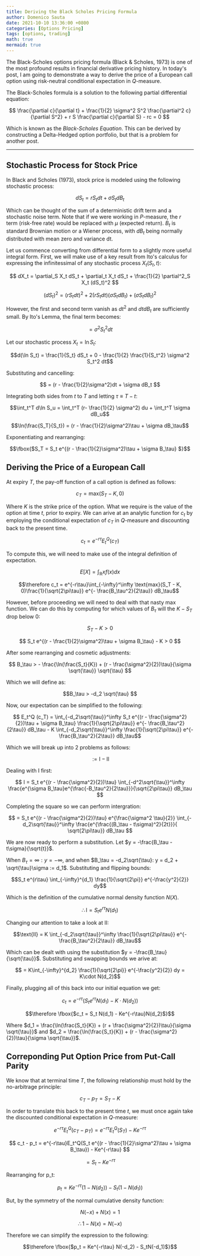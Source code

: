 ```yaml
---
title: Deriving the Black Scholes Pricing Formula
author: Domenico Sauta
date: 2021-10-10 13:36:00 +0800
categories: [Options Pricing]
tags: [options, trading]
math: true
mermaid: true
---
```


The Black-Scholes options pricing formula (Black & Scholes, 1973) is one of the most profound results in financial derivative pricing history. In today's post, I am going to demonstrate a way to derive the price of a European call option using risk-neutral conditional expectation in $Q$-measure.

The Black-Scholes formula is a solution to the following partial differential equation:

$$
\frac{\partial c}{\partial t} + \frac{1}{2} \sigma^2 S^2 \frac{\partial^2 c}{\partial S^2} + r S \frac{\partial c}{\partial S} - rc = 0
$$

Which is known as the *Black-Scholes Equation*. This can be derived by constructing a Delta-Hedged option portfolio, but that is a problem for another post.

---

## Stochastic Process for Stock Price

In Black and Scholes (1973), stock price is modeled using the following stochastic process:

$$ dS_t = r S_t dt + \sigma S_t dB_t $$

Which can be thought of the sum of a deterministic drift term and a stochastic noise term. Note that if we were working in $P$-measure, the $r$ term (risk-free rate) would be replaced with $\mu$ (expected return). $B_t$ is standard Brownian motion or a Wiener process, with $dB_t$ being normally distributed with mean zero and variance dt.

Let us commence converting from differential form to a slightly more useful integral form. First, we will make use of a key result from Ito's calculus for expressing the infinitessimal of any stochastic process $X_t(S_t, t)$:

$$
dX_t = \partial_S X_t dS_t + \partial_t X_t dS_t + \frac{1}{2} \partial^2_S X_t (dS_t)^2
$$

$$ (dS_t)^2 = (r S_t dt)^2 + 2(r S_t dt)(\sigma S_t dB_t) + (\sigma S_t dB_t)^2 $$

However, the first and second term vanish as $dt^2$ and $dtdB_t$ are sufficiently small. By Ito's Lemma, the final term becomes:

$$= \sigma^2 S_t^2 dt $$

Let our stochastic process $X_t = \ln S_t$:

$$d(\ln S_t) = \frac{1}{S_t} dS_t + 0 - \frac{1}{2} \frac{1}{S_t^2} \sigma^2 S_t^2 dt$$

Substituting and cancelling:

$$ = (r - \frac{1}{2}\sigma^2)dt + \sigma dB_t $$

Integrating both sides from $t$ to $T$ and letting $\tau \equiv T - t$:

$$\int_t^T d\ln S_u = \int_t^T (r- \frac{1}{2} \sigma^2) du + \int_t^T \sigma dB_u$$

$$\ln(\frac{S_T}{S_t}) = (r - \frac{1}{2}\sigma^2)\tau + \sigma dB_\tau$$

Exponentiating and rearranging:

$$\fbox{$S_T = S_t e^{(r - \frac{1}{2}\sigma^2)\tau + \sigma B_\tau} $}$$

## Deriving the Price of a European Call

At expiry $T$, the pay-off function of a call option is defined as follows:

$$c_T = \text{max}(S_T - K, 0)$$

Where $K$ is the strike price of the option. What we require is the value of the option at time $t$, prior to expiry. We can arive at an analytic function for $c_t$ by employing the conditional expectation of $c_T$ in $Q$-measure and discounting back to the present time.

$$c_t = e^{-r\tau} E_t^Q (c_T)$$

To compute this, we will need to make use of the integral definition of expectation.

$$E[X] = \int_\mathbb{R} x f(x) dx$$

$$\therefore c_t = e^{-r\tau}\int_{-\infty}^\infty \text{max}(S_T - K, 0)\frac{1}{\sqrt{2\pi\tau}} e^{- \frac{B_\tau^2}{2\tau}} dB_\tau$$

However, before proceeding we will need to deal with that nasty max function. We can do this by computing for which values of $B_\tau$ will the $K-S_T$ drop below 0:

$$S_T - K > 0$$

$$ S_t e^{(r - \frac{1}{2}\sigma^2)\tau + \sigma B_\tau} - K > 0 $$

After some rearranging and cosmetic adjustments:

$$ B_\tau > - \frac{\ln(\frac{S_t}{K}) + (r - \frac{\sigma^2}{2})\tau}{\sigma \sqrt{\tau}} \sqrt{\tau} $$

Which we will define as:

$$B_\tau > -d_2 \sqrt{\tau} $$

Now, our expectation can be simplified to the following:

$$ E_t^Q (c_T) = \int_{-d_2\sqrt{\tau}}^\infty S_t e^{(r - \frac{\sigma^2}{2})\tau + \sigma B_\tau} \frac{1}{\sqrt{2\pi\tau}} e^{- \frac{B_\tau^2}{2\tau}} dB_\tau - K \int_{-d_2\sqrt{\tau}}^\infty \frac{1}{\sqrt{2\pi\tau}} e^{- \frac{B_\tau^2}{2\tau}} dB_\tau$$

Which we will break up into 2 problems as follows:

$$:= \text{I} - \text{II}$$

Dealing with $\text{I}$ first:

$$ I = S_t e^{(r - \frac{\sigma^2}{2})\tau} \int_{-d^2\sqrt{\tau}}^\infty \frac{e^{\sigma B_\tau}e^{\frac{-B_\tau^2}{2\tau}}}{\sqrt{2\pi\tau}} dB_\tau $$

Completing the square so we can perform intergration:

$$ = S_t e^{(r - \frac{\sigma^2}{2})\tau} e^{\frac{\sigma^2 \tau}{2}} \int_{-d_2\sqrt{\tau}}^\infty \frac{e^{\frac{(B_\tau - t\sigma)^2}{2t}}}{ \sqrt{2\pi\tau}} dB_\tau $$

We are now ready to perform a substitution. Let $y = -\frac{B_\tau - t\sigma}{\sqrt{t}}$.

When $B_\tau = \infty: y = -\infty$, and when $B_\tau = -d_2\sqrt{\tau}: y = d_2 + \sqrt{\tau}\sigma := d_1$. Substituting and flipping bounds:

$$S_t e^{r\tau} \int_{-\infty}^{d_1} \frac{1}{\sqrt{2\pi}} e^{-\frac{y^2}{2}} dy$$

Which is the definition of the cumulative normal density function $N(X)$.

$$\therefore \text{I} = S_t e^{r\tau}N(d_1)$$

Changing our attention to take a look at $\text{II}$:

$$\text{II} = K \int_{-d_2\sqrt{\tau}}^\infty \frac{1}{\sqrt{2\pi\tau}} e^{- \frac{B_\tau^2}{2\tau}} dB_\tau$$

Which can be dealt with using the substitution $y = -\frac{B_\tau}{\sqrt{\tau}}$. Substituting and swapping bounds we arive at:

$$ = K\int_{-\infty}^{d_2} \frac{1}{\sqrt{2\pi}} e^{-\frac{y^2}{2}} dy = K\cdot N(d_2)$$

Finally, plugging all of this back into our initial equation we get:

$$c_t = e^{-r\tau} (S_t e^{r\tau}N(d_1) - K\cdot N(d_2))$$

$$\therefore \fbox{$c_t = S_t N(d_1) - Ke^{-r\tau}N(d_2)$}$$

Where $d_1 = \frac{\ln(\frac{S_t}{K}) + (r + \frac{\sigma^2}{2})\tau}{\sigma \sqrt{\tau}}$ and $d_2 = \frac{\ln(\frac{S_t}{K}) + (r - \frac{\sigma^2}{2})\tau}{\sigma \sqrt{\tau}}$.

## Correponding Put Option Price from Put-Call Parity  

We know that at terminal time $T$, the following relationship must hold by the no-arbitrage principle:

$$ c_T - p_T = S_T - K $$

In order to translate this back to the present time $t$, we must once again take the discounted conditional expectation in $Q$-measure:

$$ e^{-r\tau} E_t^Q(c_T - p_T) = e^{-r\tau}E_t^Q(S_T) - Ke^{-r\tau} $$

$$ c_t - p_t =  e^{-r\tau}E_t^Q(S_t e^{(r - \frac{1}{2}\sigma^2)\tau + \sigma B_\tau}) - Ke^{-r\tau} $$

$$ = S_t - Ke^{-r\tau} $$

Rearranging for p_t:

$$p_t = Ke^{-r\tau}(1 - N(d_2)) - S_t(1 - N(d_1))$$

But, by the symmetry of the normal cumulative density function:

$$N(-x) + N(x) = 1 $$

$$\therefore 1 - N(x) = N(-x)$$

Therefore we can simplify the expression to the following:

$$\therefore \fbox{$p_t = Ke^{-r\tau} N(-d_2) - S_tN(-d_1)$}$$
